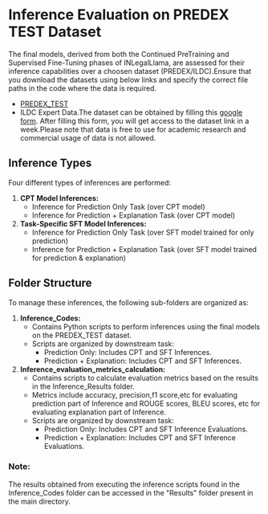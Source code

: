 # Inference Evaluation on PREDEX TEST Dataset
The final models, derived from both the Continued PreTraining and Supervised Fine-Tuning phases of INLegalLlama, are assessed for their inference capabilities over a choosen dataset (PREDEX/ILDC).Ensure that you download the datasets using below links and specify the correct file paths in the code where the data is required.
- [PREDEX_TEST](https://huggingface.co/datasets/L-NLProc/PredEx/resolve/main/test.csv)
- ILDC Expert Data.The dataset can be obtained by filling this [google form](https://docs.google.com/forms/d/e/1FAIpQLSf2A90ZaeZ2zc29nlhGDm8PUISRWpjCLf1TIj1YqV1hmDipPw/viewform). After filling this form, you will get access to the dataset link in a week.Please note that data is free to use for academic research and commercial usage of data is not allowed.

## Inference Types
Four different types of inferences are performed:
1. **CPT Model Inferences:**
   - Inference for Prediction Only Task (over CPT model)
   - Inference for Prediction + Explanation Task (over CPT model)
2. **Task-Specific SFT Model Inferences:**
   - Inference for Prediction Only Task (over SFT model trained for only prediction) 
   - Inference for Prediction + Explanation Task (over SFT model trained for prediction & explanation)
   

## Folder Structure
To manage these inferences, the following sub-folders are organized as:
1. **Inference_Codes:**
   - Contains Python scripts to perform inferences using the final models on the PREDEX_TEST dataset.
   - Scripts are organized by downstream task:
     * Prediction Only: Includes CPT and SFT Inferences.
     * Prediction + Explanation: Includes CPT and SFT Inferences.
2. **Inference_evaluation_metrics_calculation:**
   - Contains scripts to calculate evaluation metrics based on the results in the Inference_Results folder.
   - Metrics include accuracy, precision,f1 score,etc for evaluating prediction part of Inference and ROUGE scores, BLEU scores, etc for evaluating explanation part of Inference.
   - Scripts are organized by downstream task:
      * Prediction Only: Includes CPT and SFT Inference Evaluations.
      * Prediction + Explanation: Includes CPT and SFT Inference Evaluations.


### Note: 
The results obtained from executing the inference scripts found in the Inference_Codes folder can be accessed in the "Results" folder present in the main directory.

